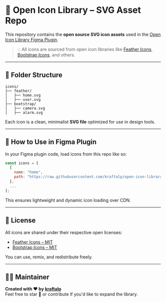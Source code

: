 # 🧰 Open Icon Library – SVG Asset Repo

This repository contains the **open source SVG icon assets** used in the [Open Icon Library Figma Plugin](https://www.figma.com/community/plugin/OPEN-PLUGIN-LINK).

> 💡 All icons are sourced from open icon libraries like [Feather Icons](https://feathericons.com), [Bootstrap Icons](https://icons.getbootstrap.com), and others.

---

## 📁 Folder Structure

```
icons/
├── feather/
│   ├── home.svg
│   ├── user.svg
├── bootstrap/
│   ├── camera.svg
│   ├── alarm.svg
```

Each icon is a clean, minimalist **SVG file** optimized for use in design tools.

---

## 🔗 How to Use in Figma Plugin

In your Figma plugin code, load icons from this repo like so:

```js
const icons = [
  {
    name: "home",
    path: "https://raw.githubusercontent.com/kraftalp/open-icon-library-assets/main/icons/feather/home.svg"
  },
  ...
];
```

This ensures lightweight and dynamic icon loading over CDN.

---

## 📜 License

All icons are shared under their respective open licenses:
- [Feather Icons – MIT](https://github.com/feathericons/feather/blob/master/LICENSE)
- [Bootstrap Icons – MIT](https://github.com/twbs/icons/blob/main/LICENSE.md)

You can use, remix, and redistribute freely.

---

## 👨‍💻 Maintainer

**Created with ❤️ by [kraftalp](https://yourportfolio.com)**  
Feel free to star 🌟 or contribute if you'd like to expand the library.
